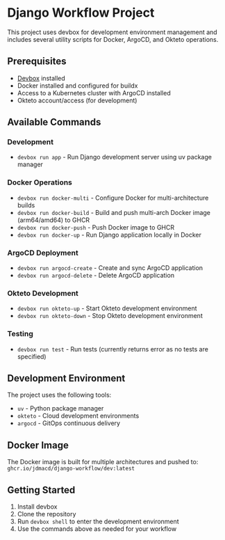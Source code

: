 # Django Workflow Project

This project uses devbox for development environment management and includes several utility scripts for Docker, ArgoCD, and Okteto operations.

## Prerequisites

- [Devbox](https://www.jetpack.io/devbox) installed
- Docker installed and configured for buildx
- Access to a Kubernetes cluster with ArgoCD installed
- Okteto account/access (for development)

## Available Commands

### Development
- `devbox run app` - Run Django development server using uv package manager

### Docker Operations
- `devbox run docker-multi` - Configure Docker for multi-architecture builds
- `devbox run docker-build` - Build and push multi-arch Docker image (arm64/amd64) to GHCR
- `devbox run docker-push` - Push Docker image to GHCR
- `devbox run docker-up` - Run Django application locally in Docker

### ArgoCD Deployment
- `devbox run argocd-create` - Create and sync ArgoCD application
- `devbox run argocd-delete` - Delete ArgoCD application

### Okteto Development
- `devbox run okteto-up` - Start Okteto development environment
- `devbox run okteto-down` - Stop Okteto development environment

### Testing
- `devbox run test` - Run tests (currently returns error as no tests are specified)

## Development Environment

The project uses the following tools:
- `uv` - Python package manager
- `okteto` - Cloud development environments
- `argocd` - GitOps continuous delivery

## Docker Image

The Docker image is built for multiple architectures and pushed to:
`ghcr.io/jdmacd/django-workflow/dev:latest`

## Getting Started

1. Install devbox
2. Clone the repository
3. Run `devbox shell` to enter the development environment
4. Use the commands above as needed for your workflow
